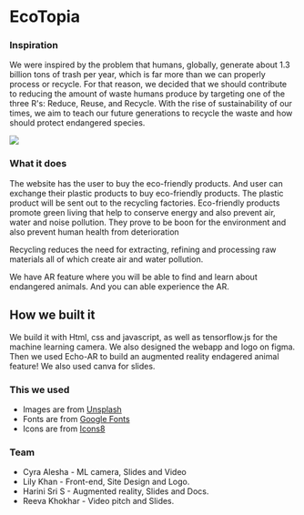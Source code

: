 # EcoTopia

### Inspiration
We were inspired by the problem that humans, globally, generate about 1.3 billion tons of trash per year, which is far more than we can properly process or recycle. For that reason, we decided that we should contribute to reducing the amount of waste humans produce by targeting one of the three R's: Reduce, Reuse, and Recycle. With the rise of sustainability of our times, we aim to teach our future generations to recycle the waste and how should protect endangered species. 

<img src="https://user-images.githubusercontent.com/47777673/126234182-4c751bd5-0060-4dc5-9eed-42418f19e5c9.png"/>

### What it does
The website has the user to buy the eco-friendly products. And user can exchange their plastic products to buy eco-friendly products. The plastic product will be sent out to the recycling factories. Eco-friendly products promote green living that help to conserve energy and also prevent air, water and noise pollution. They prove to be boon for the environment and also prevent human health from deterioration

Recycling reduces the need for extracting, refining and processing raw materials all of which create air and water pollution.

We have AR feature where you will be able to find and learn about endangered animals. And you can able experience the AR.


## How we built it

We build it with Html, css and javascript, as well as tensorflow.js for the machine learning camera. We also designed the webapp and logo on figma. Then we used Echo-AR to build an augmented reality endagered animal feature! We also used canva for slides.


### This we used

- Images are from [Unsplash](https://unsplash.com/)
- Fonts are from [Google Fonts](https://fonts.google.com/)
- Icons are from [Icons8](https://icons8.com/)

### Team

- Cyra Alesha - ML camera, Slides and Video
- Lily Khan - Front-end, Site Design and Logo.
- Harini Sri S - Augmented reality, Slides and Docs. 
- Reeva Khokhar - Video pitch and Slides.

